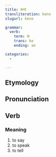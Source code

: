 ```yaml
---
title: केणो
transliteration: keno
slugurl: keno

grammar:
  verb:
    term: के
    trans: ke
    ending: ae

categories: 
  - 

---
```

## Etymology

## Pronunciation

## Verb
### Meaning
1. to say
2. to speak
3. to tell